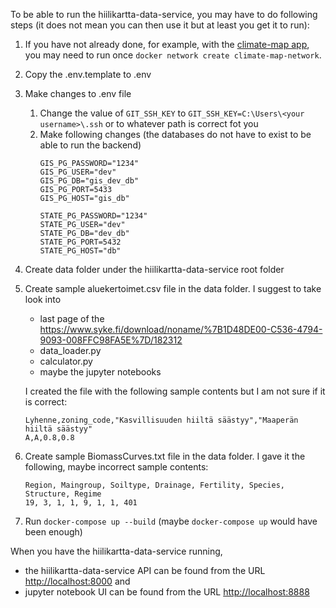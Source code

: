 
To be able to run the hiilikartta-data-service, you may have to do following steps (it does not mean you can then use it but at least you get it to run):

1. If you have not already done, for example, with the [climate-map app](https://github.com/AvoinOrg/climate-map), you may need to run once `docker network create climate-map-network`.
2. Copy the .env.template to .env
3. Make changes to .env file
    1. Change the value of `GIT_SSH_KEY` to `GIT_SSH_KEY=C:\Users\<your username>\.ssh` or to whatever path is correct fot you
    2. Make following changes (the databases do not have to exist to be able to run the backend)
        ```
        GIS_PG_PASSWORD="1234"
        GIS_PG_USER="dev"
        GIS_PG_DB="gis_dev_db"
        GIS_PG_PORT=5433
        GIS_PG_HOST="gis_db"

        STATE_PG_PASSWORD="1234"
        STATE_PG_USER="dev"
        STATE_PG_DB="dev_db"
        STATE_PG_PORT=5432
        STATE_PG_HOST="db"
        ```
4. Create data folder under the hiilikartta-data-service root folder
5. Create sample aluekertoimet.csv file in the data folder.
   I suggest to take look into
     - last page of the https://www.syke.fi/download/noname/%7B1D48DE00-C536-4794-9093-008FFC98FA5E%7D/182312
     - data_loader.py
     - calculator.py
     - maybe the jupyter notebooks
   
   I created the file with the following sample contents but I am not sure if it is correct:
     ```
     Lyhenne,zoning_code,"Kasvillisuuden hiiltä säästyy","Maaperän hiiltä säästyy"
     A,A,0.8,0.8
     ```
6. Create sample BiomassCurves.txt file in the data folder. I gave it the following, maybe incorrect sample contents:
    ```
    Region, Maingroup, Soiltype, Drainage, Fertility, Species, Structure, Regime
    19, 3, 1, 1, 9, 1, 1, 401
    ```
7. Run `docker-compose up --build` (maybe `docker-compose up` would have been enough)

When you have the hiilikartta-data-service running,
- the hiilikartta-data-service API can be found from the URL [http://localhost:8000](http://localhost:8000) and
- jupyter notebook UI can be found from the URL [http://localhost:8888](http://localhost:8888)
